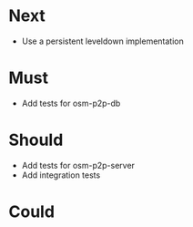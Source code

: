 # Next

- Use a persistent leveldown implementation

# Must

- Add tests for osm-p2p-db

# Should

- Add tests for osm-p2p-server
- Add integration tests

# Could